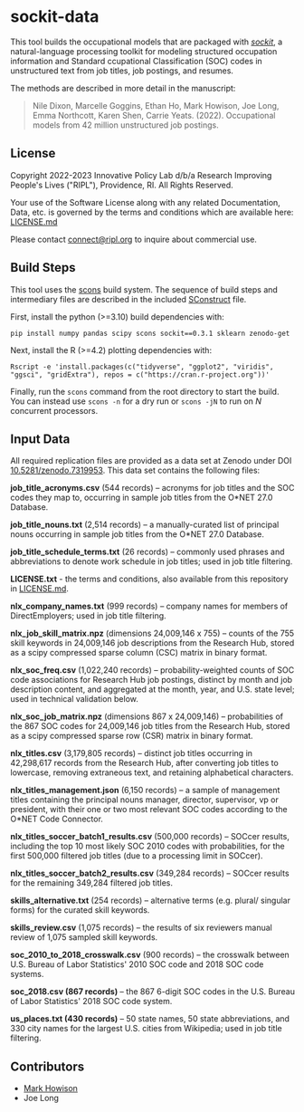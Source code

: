 # sockit-data

This tool builds the occupational models that are packaged with
*[sockit](https://github.com/ripl-org/sockit/)*, a natural-language processing
toolkit for modeling structured occupation information and Standard ccupational
Classification (SOC) codes in unstructured text from job titles, job postings,
and resumes.

The methods are described in more detail in the manuscript:

> Nile Dixon, Marcelle Goggins, Ethan Ho, Mark Howison, Joe Long, Emma
> Northcott, Karen Shen, Carrie Yeats. (2022). Occupational models from 42
> million unstructured job postings.

## License

Copyright 2022-2023 Innovative Policy Lab d/b/a Research Improving People's Lives
("RIPL"), Providence, RI. All Rights Reserved.

Your use of the Software License along with any related Documentation, Data,
etc. is governed by the terms and conditions which are available here:
[LICENSE.md](https://github.com/ripl-org/sockit-data/blob/main/LICENSE.md)

Please contact [connect@ripl.org](mailto:connect@ripl.org) to inquire about
commercial use.

## Build Steps

This tool uses the [scons](https://scons.org/) build system. The sequence of
build steps and intermediary files are described in the included
[SConstruct](https://github.com/ripl-org/sockit-data/blob/main/SConstruct) file.

First, install the python (>=3.10) build dependencies with:

    pip install numpy pandas scipy scons sockit==0.3.1 sklearn zenodo-get

Next, install the R (>=4.2) plotting dependencies with:

    Rscript -e 'install.packages(c("tidyverse", "ggplot2", "viridis", "ggsci", "gridExtra"), repos = c("https://cran.r-project.org"))'

Finally, run the `scons` command from the root directory to start the build.
You can instead use `scons -n` for a dry run or `scons -jN` to run on *N*
concurrent processors.

## Input Data

All required replication files are provided as a data set at Zenodo under DOI
[10.5281/zenodo.7319953](https://doi.org/10.5281/zenodo.7319953). This data set
contains the following files:

**job_title_acronyms.csv** (544 records) – acronyms for job titles and the SOC
codes they map to, occurring in sample job titles from the O\*NET 27.0 Database.

**job_title_nouns.txt** (2,514 records) – a manually-curated list of principal
nouns occurring in sample job titles from the O\*NET 27.0 Database.

**job_title_schedule_terms.txt** (26 records) – commonly used phrases and
abbreviations to denote work schedule in job titles; used in job title
filtering.

**LICENSE.txt** - the terms and conditions, also available from this repository
in [LICENSE.md](https://github.com/ripl-org/sockit-data/blob/main/LICENSE.md).

**nlx_company_names.txt** (999 records) – company names for members of
DirectEmployers; used in job title filtering.

**nlx_job_skill_matrix.npz** (dimensions 24,009,146 x 755) – counts of the 755
skill keywords in 24,009,146 job descriptions from the Research Hub, stored as
a scipy compressed sparse column (CSC) matrix in binary format. 

**nlx_soc_freq.csv** (1,022,240 records) – probability-weighted counts of SOC
code associations for Research Hub job postings, distinct by month and job
description content, and aggregated at the month, year, and U.S. state level;
used in technical validation below.

**nlx_soc_job_matrix.npz** (dimensions 867 x 24,009,146) – probabilities of the
867 SOC codes for 24,009,146 job titles from the Research Hub, stored as a
scipy compressed sparse row (CSR) matrix in binary format.

**nlx_titles.csv** (3,179,805 records) – distinct job titles occurring in
42,298,617 records from the Research Hub, after converting job titles to
lowercase, removing extraneous text, and retaining alphabetical characters.

**nlx_titles_management.json** (6,150 records) – a sample of management titles
containing the principal nouns manager, director, supervisor, vp or president,
with their one or two most relevant SOC codes according to the O\*NET Code
Connector.

**nlx_titles_soccer_batch1_results.csv** (500,000 records) – SOCcer results,
including the top 10 most likely SOC 2010 codes with probabilities, for the
first 500,000 filtered job titles (due to a processing limit in SOCcer).

**nlx_titles_soccer_batch2_results.csv** (349,284 records) – SOCcer results for
the remaining 349,284 filtered job titles.

**skills_alternative.txt** (254 records) – alternative terms (e.g. plural/
singular forms) for the curated skill keywords.

**skills_review.csv** (1,075 records) – the results of six reviewers manual
review of 1,075 sampled skill keywords.

**soc_2010_to_2018_crosswalk.csv** (900 records) – the crosswalk between U.S.
Bureau of Labor Statistics' 2010 SOC code and 2018 SOC code systems.

**soc_2018.csv (867 records)** – the 867 6-digit SOC codes in the U.S. Bureau
of Labor Statistics' 2018 SOC code system.

**us_places.txt (430 records)** – 50 state names, 50 state abbreviations, and
330 city names for the largest U.S. cities from Wikipedia; used in job title
filtering.

## Contributors

* [Mark Howison](https://mark.howison.org)
* Joe Long
